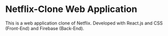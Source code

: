 # Netflix-Clone Web Application

This is a web application clone of Netflix. Developed with React.js and CSS (Front-End) and Firebase (Back-End).
